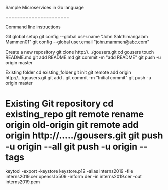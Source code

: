 Sample Microservices in Go language

======================

Command line instructions

Git global setup
git config --global user.name "John Sakthimangalam Mammen01"
git config --global user.email "john.mammen@abc.com"

Create a new repository
git clone http://.../gousers.git
cd gousers
touch README.md
git add README.md
git commit -m "add README"
git push -u origin master

Existing folder
cd existing_folder
git init
git remote add origin http://.../gousers.git
git add .
git commit -m "Initial commit"
git push -u origin master

Existing Git repository
cd existing_repo
git remote rename origin old-origin
git remote add origin http://...../gousers.git
git push -u origin --all
git push -u origin --tags
====

keytool -export -keystore keystore.p12 -alias interns2019 -file interns2019.cer
openssl x509 -inform der -in interns2019.cer -out interns2019.pem
